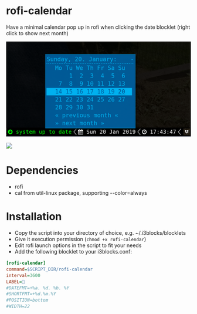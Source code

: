 # rofi-calendar

Have a minimal calendar pop up in rofi when clicking the date blocklet (right click to show next month)

![](screenshot.png)

![](screenshot2.png)
	
# Dependencies

* rofi 
* cal from util-linux package, supporting --color=always
# Installation

* Copy the script into your directory of choice, e.g. ~/.i3blocks/blocklets
* Give it execution permission (`chmod +x rofi-calendar`)
* Edit rofi launch options in the script to fit your needs
* Add the following blocklet to your i3blocks.conf:

```ini
[rofi-calendar]
command=$SCRIPT_DIR/rofi-calendar
interval=3600
LABEL= 
#DATEFMT=+%a. %d. %b. %Y
#SHORTFMT=+%d.%m.%Y
#POSITION=bottom
#WIDTH=22
```

